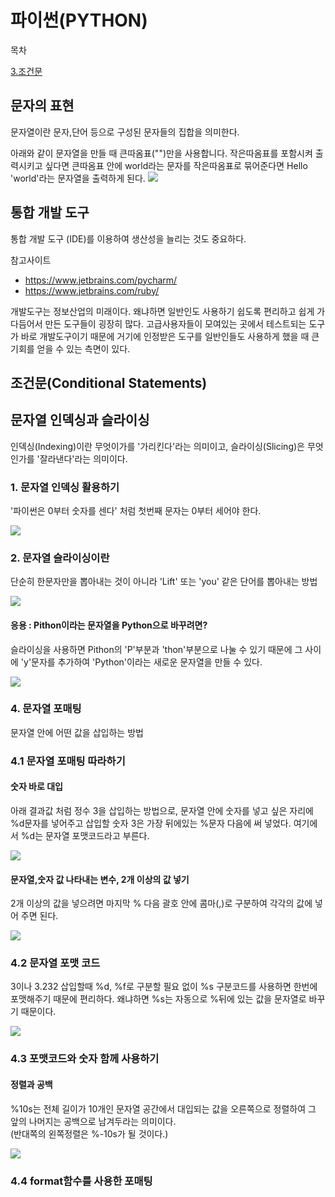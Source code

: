 # 파이썬(PYTHON)

목차

[3.조건문](#조건문)

## 문자의 표현

문자열이란 문자,단어 등으로 구성된 문자들의 집합을 의미한다.

아래와 같이 문자열을 만들 때 큰따옴표("")만을 사용합니다.
작은따옴표를 포함시켜 출력시키고 싶다면 큰따옴표 안에 world라는 문자를 작은따옴표로 묶어준다면 Hello 'world'라는 문자열을 출력하게 된다.
![](./images/img03.png)

## 통합 개발 도구

통합 개발 도구 (IDE)를 이용하여 생산성을 늘리는 것도 중요하다.

참고사이트

- https://www.jetbrains.com/pycharm/
- https://www.jetbrains.com/ruby/

개발도구는 정보산업의 미래이다. 왜냐하면 일반인도 사용하기 쉽도록 편리하고 쉽게 가다듬어서 만든 도구들이 굉장히 많다. 고급사용자들이 모여있는 곳에서 테스트되는 도구가 바로 개발도구이기 때문에 거기에 인정받은 도구를 일반인들도 사용하게 했을 때 큰 기회를 얻을 수 있는 측면이 있다.

## 조건문(Conditional Statements)

## 문자열 인덱싱과 슬라이싱

인덱싱(Indexing)이란 무엇이가를 '가리킨다'라는 의미이고, 슬라이싱(Slicing)은 무엇인가를 '잘라낸다'라는 의미이다.

### 1. 문자열 인덱싱 활용하기

'파이썬은 0부터 숫자를 센다' 처럼 첫번째 문자는 0부터 세어야 한다.

![](./images/img07.jpg)

### 2. 문자열 슬라이싱이란

단순히 한문자만을 뽑아내는 것이 아니라 'Lift' 또는 'you' 같은 단어를 뽑아내는 방법

![](./images/img08.jpg)

#### 응용 : Pithon이라는 문자열을 Python으로 바꾸려면?

슬라이싱을 사용하면 Pithon의 'P'부분과 'thon'부분으로 나눌 수 있기 때문에 그 사이에 'y'문자를 추가하여 'Python'이라는 새로운 문자열을 만들 수 있다.

![](./images/img09.jpg)

### 4. 문자열 포매팅

문자열 안에 어떤 값을 삽입하는 방법

### 4.1 문자열 포매팅 따라하기

#### 숫자 바로 대입

아래 결과값 처럼 정수 3을 삽입하는 방법으로, 문자열 안에 숫자를 넣고 싶은 자리에 %d문자를 넣어주고 삽입할 숫자 3은 가장 뒤에있는 %문자 다음에 써 넣었다. 여기에서 %d는 문자열 포맷코드라고 부른다.

![](./images/img10.jpg)

#### 문자열,숫자 값 나타내는 변수, 2개 이상의 값 넣기

2개 이상의 값을 넣으려면 마지막 % 다음 괄호 안에 콤마(,)로 구분하여 각각의 값에 넣어 주면 된다.

![](./images/img11.jpg)

### 4.2 문자열 포맷 코드

3이나 3.232 삽입할때 %d, %f로 구분할 필요 없이 %s 구분코드를 사용하면 한번에 포맷해주기 때문에 편리하다. 왜냐하면 %s는 자동으로 %뒤에 있는 값을 문자열로 바꾸기 때문이다.

![](https://image.slidesharecdn.com/pythonstudy2-180730214924/95/-13-638.jpg?cb=1532987640)

### 4.3 포맷코드와 숫자 함께 사용하기

#### 정렬과 공백

%10s는 전체 길이가 10개인 문자열 공간에서 대입되는 값을 오른쪽으로 정렬하여 그 앞의 나머지는 공백으로 남겨두라는 의미이다.  
 (반대쪽의 왼쪽정렬은 %-10s가 될 것이다.)

![](./images/img12.jpg)

### 4.4 format함수를 사용한 포매팅
